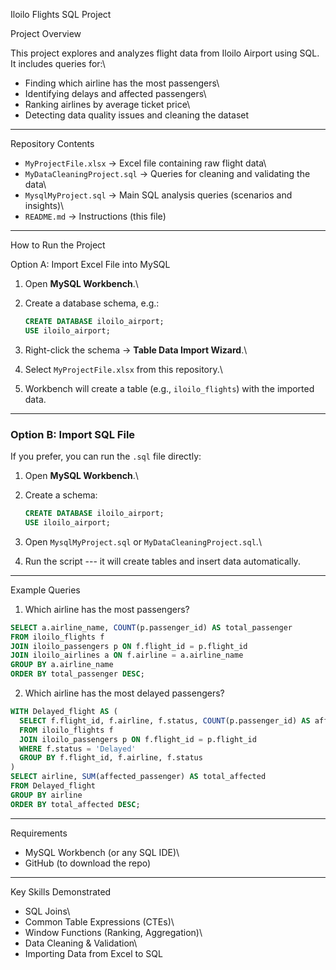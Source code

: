 Iloilo Flights SQL Project

 Project Overview

This project explores and analyzes flight data from Iloilo Airport using
SQL.\
It includes queries for:\
- Finding which airline has the most passengers\
- Identifying delays and affected passengers\
- Ranking airlines by average ticket price\
- Detecting data quality issues and cleaning the dataset

------------------------------------------------------------------------

 Repository Contents

-   `MyProjectFile.xlsx` → Excel file containing raw flight data\
-   `MyDataCleaningProject.sql` → Queries for cleaning and validating
    the data\
-   `MysqlMyProject.sql` → Main SQL analysis queries (scenarios and
    insights)\
-   `README.md` → Instructions (this file)

------------------------------------------------------------------------

 How to Run the Project

Option A: Import Excel File into MySQL

1.  Open **MySQL Workbench**.\

2.  Create a database schema, e.g.:

    ``` sql
    CREATE DATABASE iloilo_airport;
    USE iloilo_airport;
    ```

3.  Right-click the schema → **Table Data Import Wizard**.\

4.  Select `MyProjectFile.xlsx` from this repository.\

5.  Workbench will create a table (e.g., `iloilo_flights`) with the
    imported data.

------------------------------------------------------------------------

### Option B: Import SQL File

If you prefer, you can run the `.sql` file directly:

1.  Open **MySQL Workbench**.\

2.  Create a schema:

    ``` sql
    CREATE DATABASE iloilo_airport;
    USE iloilo_airport;
    ```

3.  Open `MysqlMyProject.sql` or `MyDataCleaningProject.sql`.\

4.  Run the script --- it will create tables and insert data
    automatically.

------------------------------------------------------------------------

 Example Queries

1. Which airline has the most passengers?

``` sql
SELECT a.airline_name, COUNT(p.passenger_id) AS total_passenger
FROM iloilo_flights f
JOIN iloilo_passengers p ON f.flight_id = p.flight_id
JOIN iloilo_airlines a ON f.airline = a.airline_name
GROUP BY a.airline_name
ORDER BY total_passenger DESC;
```

2. Which airline has the most delayed passengers?

``` sql
WITH Delayed_flight AS (
  SELECT f.flight_id, f.airline, f.status, COUNT(p.passenger_id) AS affected_passenger
  FROM iloilo_flights f
  JOIN iloilo_passengers p ON f.flight_id = p.flight_id
  WHERE f.status = 'Delayed'
  GROUP BY f.flight_id, f.airline, f.status
)
SELECT airline, SUM(affected_passenger) AS total_affected
FROM Delayed_flight
GROUP BY airline
ORDER BY total_affected DESC;
```

------------------------------------------------------------------------
 Requirements

-   MySQL Workbench (or any SQL IDE)\
-   GitHub (to download the repo)

------------------------------------------------------------------------

 Key Skills Demonstrated

-   SQL Joins\
-   Common Table Expressions (CTEs)\
-   Window Functions (Ranking, Aggregation)\
-   Data Cleaning & Validation\
-   Importing Data from Excel to SQL
